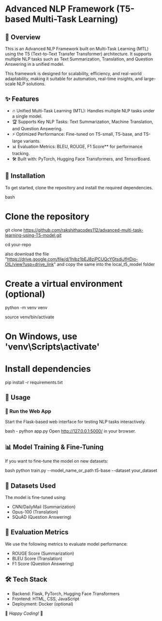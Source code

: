 # Advanced NLP Framework (T5-based Multi-Task Learning)

## 🚀 Overview
This is an Advanced NLP Framework built on Multi-Task Learning (MTL) using the T5 (Text-to-Text Transfer Transformer) architecture. It supports multiple NLP tasks such as Text Summarization, Translation, and Question Answering in a unified model.

This framework is designed for scalability, efficiency, and real-world adaptability, making it suitable for automation, real-time insights, and large-scale NLP solutions.

## ✨ Features
- 🔥 Unified Multi-Task Learning (MTL): Handles multiple NLP tasks under a single model.
- 🏆 Supports Key NLP Tasks: Text Summarization, Machine Translation, and Question Answering.
- ⚡ Optimized Performance: Fine-tuned on T5-small, T5-base, and T5-large variants.
- 📊 Evaluation Metrics: BLEU, ROUGE, F1 Score** for performance tracking.
- 🛠 Built with: PyTorch, Hugging Face Transformers, and TensorBoard.

## 📌 Installation
To get started, clone the repository and install the required dependencies.

bash
# Clone the repository
git clone https://github.com/rakshithacodes112/advanced-multi-task-learning-using-T5-model.git

cd your-repo

also download the file "https://drive.google.com/file/d/1hIbz1bEJ8zjPCUQcYGtsdiJfHDio-OlL/view?usp=drive_link" and copy the same into the local_t5_model folder

# Create a virtual environment (optional)
python -m venv venv

source venv/bin/activate 

# On Windows, use 'venv\Scripts\activate'

# Install dependencies
pip install -r requirements.txt

## 🚀 Usage
### ⿡ Run the Web App
Start the Flask-based web interface for testing NLP tasks interactively.

bash - python app.py
Open http://127.0.0.1:5000/ in your browser.

## 📊 Model Training & Fine-Tuning
If you want to fine-tune the model on new datasets:

bash
python train.py --model_name_or_path t5-base --dataset your_dataset

## 📝 Datasets Used
The model is fine-tuned using:
- CNN/DailyMail (Summarization)
- Opus-100 (Translation)
- SQuAD (Question Answering)

## 📖 Evaluation Metrics
We use the following metrics to evaluate model performance:
- ROUGE Score (Summarization)
- BLEU Score (Translation)
- F1 Score (Question Answering)

## 🛠 Tech Stack
- Backend: Flask, PyTorch, Hugging Face Transformers
- Frontend: HTML, CSS, JavaScript
- Deployment: Docker (optional)

🚀 *Happy Coding!* 🎯
